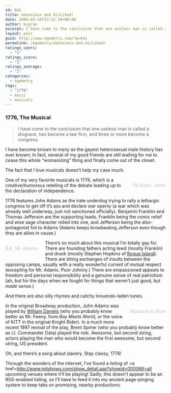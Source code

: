 ```yaml
---
id: 641
title: obnoxious and disliked!
date: 2009-02-16T23:12:18+00:00
author: mcgrue
excerpt: I have come to the conclusion that one useless man is called a disgrace, two become a law firm, and three or more become a congress.
layout: post
guid: http://www.egometry.com/?p=641
permalink: /egometry/obnoxious-and-disliked/
ratings_users:
  - "1"
ratings_score:
  - "1"
ratings_average:
  - "1"
categories:
  - egometry
tags:
  - "1776"
  - music
  - musicals
---
```

### 1776, The Musical

> I have come to the conclusion that one useless man is called a disgrace, two become a law firm, and three or more become a congress.

I have become known to many as the gayest heterosexual male history has ever known; In fact, several of my good friends are still waiting for me to cease this whole &#8220;womanizing&#8221; thing and finally come out of the closet.

The fact that I love musicals doesn&#8217;t help my case much.

<div style="float: right; margin-left: 20px; margin-bottom: 20px; text-align: center; color: silver;">
  <br /> Sit Down, John!
</div>

One of my very favorite musicals is 1776, which is a creative/humorous retelling of the debate leading up to the declaration of independence. 

1776 features John Adams as the irate underdog trying to rally a lethargic congress to get off it&#8217;s ass and declare war openly (a war which was already well underway, just not sanctioned officially). Benjamin Franklin and Thomas Jefferson are the supporting leads, Franklin being the comic relief and wise sage character rolled into one, and Jefferson being the also-protagonist foil to Adams (Adams keeps browbeating Jefferson even though they are allies in cause.)

<div style="float: left; margin-right: 20px; margin-bottom: 20px; text-align: center; color: silver;">
  <br /> But, Mr. Adams.
</div>

There&#8217;s so much about this musical I&#8217;m totally gay for. There are founding fathers acting lewd (mostly Franklin) and drunk (mostly Stephen Hopkins of <a href=http://findarticles.com/p/articles/mi\_hb3458/is\_200605/ai_n18247209>Rogue Island</a>). There are biting exchanges of insults between the opposing camps, usually with a really wonderful current of mutual respect (excepting for Mr. Adams. Poor Johnny.) There are empassioned appeals to freedom and personal responsibility and a genuine sense of real patriotism (ah, but for the days when we fought for things that weren&#8217;t just good, but _made sense_.) 

And there are also silly rhymes and catchy innuendo-laden tunes.

<div style="float: right; margin-left: 20px; margin-bottom: 20px; text-align: center; color: silver;">
  <br /> Molasses to Rum
</div>

In the original Broadway production, John Adams was played by <a href=http://en.wikipedia.org/wiki/William_Daniels>William Daniels</a> (who you probably know better as Mr. Feeny, from _Boy Meets World_, or the voice of KITT in the original Knight Rider). In a much more recent 1997 revival of the play, Brent Spiner (who you probably know better as Lt. Commander Data) played the role. Awesome, but second string, actors playing the man who would become the first awesome, but second string, US president.

Oh, and there&#8217;s a song about slavery. Stay classy, 1776!

Through the wonders of the internet, I&#8217;ve found a listing of <a href=http://www.mtishows.com/show_detail.asp?showid=000066>all upcoming venues where it&#8217;ll be playing</a>! Sadly, this doesn&#8217;t appear to be an RSS-enabled listing, so I&#8217;ll have to feed it into my ancient page-pinging system to keep tabs on promising, nearby productions.